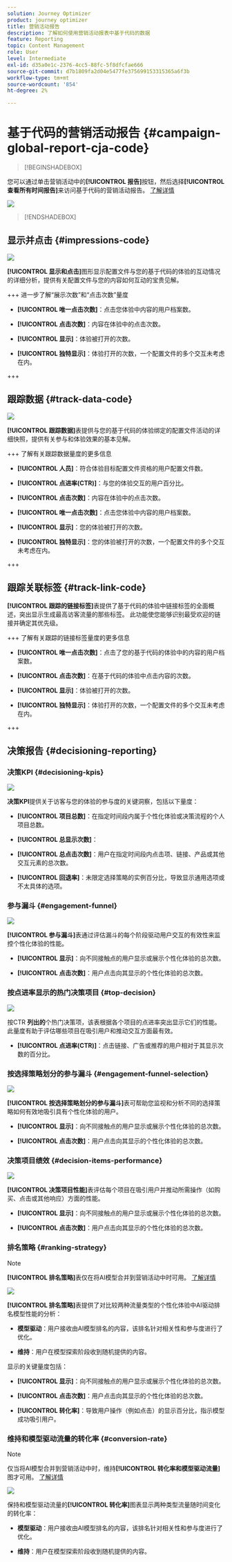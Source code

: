 ```yaml
---
solution: Journey Optimizer
product: journey optimizer
title: 营销活动报告
description: 了解如何使用营销活动报表中基于代码的数据
feature: Reporting
topic: Content Management
role: User
level: Intermediate
exl-id: d35a0e1c-2376-4cc5-88fc-5f8dfcfae666
source-git-commit: d7b1809fa2d04e5477fe375699153315365a6f3b
workflow-type: tm+mt
source-wordcount: '854'
ht-degree: 2%

---
```


# 基于代码的营销活动报告 {#campaign-global-report-cja-code}

>[!BEGINSHADEBOX]

您可以通过单击营销活动中的&#x200B;**[!UICONTROL 报告]**&#x200B;按钮，然后选择&#x200B;**[!UICONTROL 查看所有时间报告]**&#x200B;来访问基于代码的营销活动报告。 [了解详情](report-gs-cja.md)

![](assets/report-access.png)

>[!ENDSHADEBOX]

## 显示并点击 {#impressions-code}

![](assets/code-based-display-campaign.png)

**[!UICONTROL 显示和点击]**&#x200B;图形显示配置文件与您的基于代码的体验的互动情况的详细分析，提供有关配置文件与您的内容如何互动的宝贵见解。

+++ 进一步了解“展示次数”和“点击次数”量度

* **[!UICONTROL 唯一点击次数]**：点击您体验中内容的用户档案数。

* **[!UICONTROL 点击次数]**：内容在体验中的点击次数。

* **[!UICONTROL 显示]**：体验被打开的次数。

* **[!UICONTROL 独特显示]**：体验打开的次数，一个配置文件的多个交互未考虑在内。

+++

## 跟踪数据 {#track-data-code}

![](assets/code-based-tracking-data-campaign.png)

**[!UICONTROL 跟踪数据]**&#x200B;表提供与您的基于代码的体验绑定的配置文件活动的详细快照，提供有关参与和体验效果的基本见解。

+++ 了解有关跟踪数据量度的更多信息

* **[!UICONTROL 人员]**：符合体验目标配置文件资格的用户配置文件数。

* **[!UICONTROL 点进率(CTR)]**：与您的体验交互的用户百分比。

* **[!UICONTROL 点击次数]**：内容在体验中的点击次数。

* **[!UICONTROL 唯一点击次数]**：点击您体验中内容的用户档案数。

* **[!UICONTROL 显示]**：您的体验被打开的次数。

* **[!UICONTROL 独特显示]**：您的体验被打开的次数，一个配置文件的多个交互未考虑在内。

+++

## 跟踪关联标签 {#track-link-code}

**[!UICONTROL 跟踪的链接标签]**&#x200B;表提供了基于代码的体验中链接标签的全面概述，突出显示生成最高访客流量的那些标签。 此功能使您能够识别最受欢迎的链接并确定其优先级。

+++ 了解有关跟踪的链接标签量度的更多信息

* **[!UICONTROL 唯一点击次数]**：点击了您的基于代码的体验中的内容的用户档案数。

* **[!UICONTROL 点击次数]**：在基于代码的体验中点击内容的次数。

* **[!UICONTROL 显示]**：体验被打开的次数。

* **[!UICONTROL 独特显示]**：体验打开的次数，一个配置文件的多个交互未考虑在内。

+++

## 决策报告 {#decisioning-reporting}

### 决策KPI {#decisioning-kpis}

![](assets/cja-decisioning-kpis.png)

**决策KPI**&#x200B;提供关于访客与您的体验的参与度的关键洞察，包括以下量度：

* **[!UICONTROL 项目总数]**：在指定时间段内属于个性化体验或决策流程的个人项目总数。

* **[!UICONTROL 总显示次数]**：

* **[!UICONTROL 总点击次数]**：用户在指定时间段内点击项、链接、产品或其他交互元素的总次数。

* **[!UICONTROL 回退率]**：未限定选择策略的实例百分比，导致显示通用选项或不太具体的选项。

### 参与漏斗 {#engagement-funnel}

![](assets/cja-engagement-funnel.png)

**[!UICONTROL 参与漏斗]**&#x200B;表通过评估漏斗的每个阶段驱动用户交互的有效性来监控个性化体验的性能。

* **[!UICONTROL 显示]**：向不同接触点的用户显示或展示个性化体验的总次数。

* **[!UICONTROL 点击次数]**：用户点击向其显示的个性化体验的总次数。

### 按点进率显示的热门决策项目 {#top-decision}

![](assets/cja-top-decisions-ctr.png)

按CTR **列出的**&#x200B;个热门决策项，该表根据各个项目的点进率突出显示它们的性能。 此量度有助于评估哪些项目在吸引用户和推动交互方面最有效。

* **[!UICONTROL 点进率(CTR)]**：点击链接、广告或推荐的用户相对于其显示次数的百分比。

### 按选择策略划分的参与漏斗 {#engagement-funnel-selection}

![](assets/cja-engagement-funnel-selection.png)

**[!UICONTROL 按选择策略划分的参与漏斗]**&#x200B;表可帮助您监视和分析不同的选择策略如何有效地吸引具有个性化体验的用户。

* **[!UICONTROL 显示]**：向不同接触点的用户显示或展示个性化体验的总次数。

* **[!UICONTROL 点击次数]**：用户点击向其显示的个性化体验的总次数。

### 决策项目绩效 {#decision-items-performance}

![](assets/cja-decisioning-item-performance.png)

**[!UICONTROL 决策项目性能]**&#x200B;表评估每个项目在吸引用户并推动所需操作（如购买、点击或其他响应）方面的性能。

* **[!UICONTROL 显示]**：向不同接触点的用户显示或展示个性化体验的总次数。

* **[!UICONTROL 点击次数]**：用户点击向其显示的个性化体验的总次数。

### 排名策略 {#ranking-strategy}

>[!NOTE]
>
>**[!UICONTROL 排名策略]**&#x200B;表仅在将AI模型合并到营销活动中时可用。 [了解详情](../experience-decisioning/ranking.md)

![](assets/cja-decision-ranking-strategy.png)

**[!UICONTROL 排名策略]**&#x200B;表提供了对比较两种流量类型的个性化体验中AI驱动排名模型性能的分析：

* **模型驱动**：用户接收由AI模型排名的内容，该排名针对相关性和参与度进行了优化。

* **维持**：用户在模型探索阶段收到随机提供的内容。

显示的关键量度包括：

* **[!UICONTROL 显示]**：向不同接触点的用户显示或展示个性化体验的总次数。

* **[!UICONTROL 点击次数]**：用户点击向其显示的个性化体验的总次数。

* **[!UICONTROL 转化率]**：导致用户操作（例如点击）的显示百分比，指示模型成功吸引用户。

### 维持和模型驱动流量的转化率 {#conversion-rate}

>[!NOTE]
>
>仅当将AI模型合并到营销活动中时，维持&#x200B;**[!UICONTROL 转化率和模型驱动流量]**&#x200B;图才可用。 [了解详情](../experience-decisioning/ranking.md)

![](assets/cja-decisioning-conversion.png)

保持和模型驱动流量的&#x200B;**[!UICONTROL 转化率]**&#x200B;图表显示两种类型流量随时间变化的转化率：

* **模型驱动**：用户接收由AI模型排名的内容，该排名针对相关性和参与度进行了优化。

* **维持**：用户在模型探索阶段收到随机提供的内容。
<!--
>[!CAUTION]
>
>When using an AI model incorporated into a [ranking formula](../experience-decisioning/exd-ranking-formulas.md#create-ranking-formula), data are not reflected in the Conversion rate report.-->
